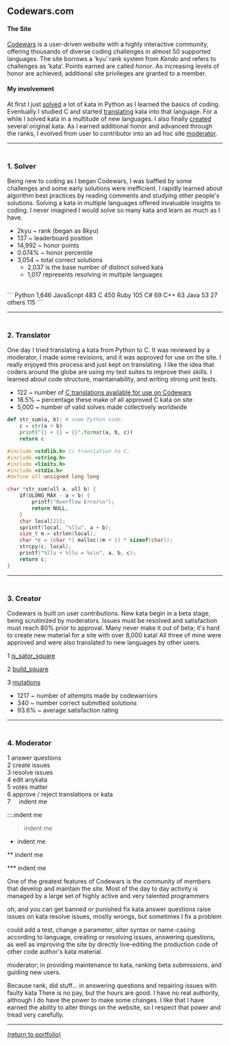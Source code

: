 ## Codewars.com

#### The Site

<a href="https://codewars.com">Codewars</a> is a user-driven website with a highly interactive community, offering thousands of diverse coding challenges in almost 50 supported languages. The site borrows a ‘kyu’ rank system from _Kendo_ and refers to challenges as ‘kata’. Points earned are called _honor_. As increasing levels of honor are achieved, additional site privileges are granted to a member.

#### My involvement

At first I just <a href="https://rowcased.github.io/alternate_page.html#solver">solved</a> a lot of kata in Python as I learned the basics of coding. Eventually I studied C and started <a href="https://rowcased.github.io/alternate_page.html#translator">translating</a> kata into that language. For a while I solved kata in a multitude of  new languages. I also finally <a href="https://rowcased.github.io/alternate_page.html#creator">created</a> several original kata. As I earned additional honor and advanced through the ranks, I evolved from user to contributor into an ad hoc site <a href="https://rowcased.github.io/alternate_page.html#moderator">moderator</a>.
<hr>
<h3 id="solver"><br>1. Solver</h3>

Being new to coding as I began Codewars, I was baffled by some challenges and some early solutions were inefficient. I rapidly learned about algorithm best practices by reading comments and studying other people's solutions. Solving a kata in multiple languages offered invaluable insights to coding. I never imagined I would solve so many kata and learn as much as I have.
<br>
* 2kyu ~ rank (began as 8kyu)
* 137 ~ leaderboard position 
* 14,992 ~ honor points 
* 0.074% ~ honor percentile
* 3,054 ~ total correct solutions
    * 2,037 is the base number of distinct solved kata
    * 1,017 represents resolving in multiple languages
<br>
```
Python     1,646
JavaScript   483
C            450
Ruby         105
C#            69
C++           63
Java          53
27 others    115
```
<hr>

<h3 id="translator"><br>2. Translator</h3>

One day I tried translating a kata from Python to C. It was reviewed by a moderator, I made some revisions, and it was approved for use on the site. I really enjoyed this process and just kept on translating. I like the idea that coders around the globe are using my test suites to improve their skills. I learned about code structure, maintainability, and writing strong unit tests.

* 122 ~ number of [C translations available for use on Codewars](/C_translations)
* 18.5% ~ percentage these make of all approved C kata on site
* 5,000 ~ number of valid solves made collectively worldwide

```python
def str_sum(a, b): # some Python code:
    c = str(a + b)
    print("{} + {} = {}".format(a, b, c))
    return c
```
```c
#include <stdlib.h> // translation to C:
#include <string.h>
#include <limits.h>
#include <stdio.h>
#define ull unsigned long long

char *str_sum(ull a, ull b) {
    if(ULONG_MAX - a < b) {
        printf("Overflow Error\n");
        return NULL;
    }
    char local[21];
    sprintf(local, "%llu", a + b);
    size_t m = strlen(local);
    char *c = (char *) malloc((m + 1) * sizeof(char));
    strcpy(c, local);
    printf("%llu + %llu = %s\n", a, b, c);
    return c;
}
```
<hr>
<h3 id="creator"><br>3. Creator</h3>

Codewars is built on user contributions. New kata begin in a beta stage, being scrutinized by moderators. Issues must be resolved and satisfaction must reach 80% prior to approval. Many never make it out of beta; it's hard to create new material for a site with over 8,000 kata! All three of mine were approved and were also translated to new languages by other users.

1 [is_sator_square](https://rowcased.github.io/is_sator_square)<br>
<!-- &nbsp;&nbsp;&nbsp;&nbsp;&nbsp;&nbsp;The first kata was based on a stone tablet found at Pompeii, known as a "sator square". It is an form of two dimentional palindrome admitting four symmetries. The coder of this kata must study the pattern of characters on the square and determine whether it conforms to the regulations of a sator square. -->

2 [build_square](https://rowcased.github.io/build_square)<br>
<!-- &nbsp;&nbsp;&nbsp;&nbsp;&nbsp;&nbsp;This one was based on my experience playing with toy blocks with my daughter and as a kid myself. I simply created a challenge for the coder to determine if a square could be built out of the available different-sized blocks. -->

3 [mutations](https://rowcased.github.io/mutations)<br>
<!-- &nbsp;&nbsp;&nbsp;&nbsp;&nbsp;&nbsp;This kata was inspired by playing word games on road trips. This game involves altering a word by changing one letter. The coder is tasked with running a game between two fictional players who are trying to think up new words, such that the program determines the winner of the game. -->

* 1217 ~ number of attempts made by codewarriors
* 340 ~ number correct submitted solutions 
* 93.6% ~ average satisfaction rating
<hr>
<h3 id="moderator"><br>4. Moderator</h3>

1 answer questions<br>
2 create issues<br>
3 resolve issues<br>
4 edit anykata<br>
5 votes matter<br>
6 approve / reject translations or kata<br>
7
&nbsp;&nbsp;&nbsp;&nbsp;indent me


::::indent me


> indent me


* indent me


** indent me


*** indent me



One of the greatest features of Codewars is the community of members that develop and maintain the site. Most of the day to day activity is managed by a large set of highly active and very talented programmers

oh, and you can get banned or punished
fix kata
answer questions
raise issues on kata
resolve issues, mostly wrongs, but sometimes I fix a problem

could add a test, change a parameter, alter syntax or name-casing according to language, 
creating or resolving issues, answering questions, as well as improving the site by directly live-editing the production code of other code author's kata material.

moderator; in providing maintenance to kata, ranking beta submissions, and guiding new users.

Because rank, did stuff... in answering questions and repairing issues with faulty kata
 There is no pay, but the hours are good. I have no real authority, although I do have the power to make some changes. I like that I have earned the ability to alter things on the website, so I respect that power and tread very carefully. 
<hr>
<a href="https://rowcased.github.io/">(return to portfolio)</a>

<!-- For more details see [GitHub Flavored Markdown](https://guides.github.com/features/mastering-markdown/). -->


